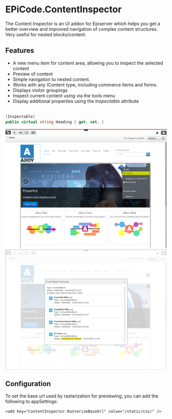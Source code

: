 # EPiCode.ContentInspector

The Content Inspector is an UI addon for Episerver which helps you get a better overview and improved navigation of complex content structures. Very useful for nested blocks/content.

## Features
* A new menu item for content area, allowing you to inspect the selected content
* Preview of content
* Simple navigation to nested content.
* Works with any IContent type, including commerce items and forms.
* Displays visitor groupings
* Inspect current content using via the tools menu
* Display additional properties using the _Inspectable_ attribute




```c#

[Inspectable]
public virtual string Heading { get; set; }
```

![](https://raw.githubusercontent.com/BVNetwork/ContentInspector/master/doc/img/menu.png)
![](https://raw.githubusercontent.com/BVNetwork/ContentInspector/master/doc/img/inspect.png)

## Configuration

To set the base url used by rastarization for previewing, you can add the following to appSettings:

``` 
<add key="ContentInspector.RasterizeBaseUrl" value="/static/css/" />
``` 
